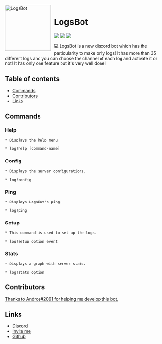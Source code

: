 <img width="150" height="150" align="left" style="float: left; margin: 0 10px 0 0;" alt="LogsBot" src="https://i.goopics.net/RQQww.png">

# LogsBot

[![](https://img.shields.io/badge/discord.js-v12.0.1-blue.svg?logo=npm)](https://github.com/discordjs)
![](https://img.shields.io/badge/-By%20ShadowV%239339-blue)
[![](https://img.shields.io/discord/683293931793940480.svg?logo=discord&colorB=7289DA)](https://discord.gg/GMUQdS4)

💻 LogsBot is a new discord bot which has the particularity to make only logs! It has more than 35 different logs and you can choose the channel of each log and activate it or not!
It has only one feature but it's very well done!

## Table of contents

* [Commands](https://github.com/Shadowv7/LogsBot#commands)
* [Contributors](https://github.com/Shadowv7/LogsBot#contributors)
* [Links](https://github.com/Shadowv7/LogsBot#links)

## Commands

### Help
```
* Displays the help menu

* log!help [command-name]
```
### Config
```
* Displays the server configurations.

* log!config
```
### Ping
```
* Displays LogsBot's ping.

* log!ping
```
### Setup
```
* This command is used to set up the logs.

* log!setup option event
```
### Stats
```
* Displays a graph with server stats.

* log!stats option
```

## Contributors

[Thanks to Androz#2091 for helping me develop this bot.](https://github.com/Androz2091)

## Links

*   [Discord](https://discord.gg/GMUQdS4)
*   [Invite me](https://discordapp.com/oauth2/authorize?client_id=674568147029983242&permissions=8&scope=bot)
*   [Github](https://github.com/Shadowv7)

